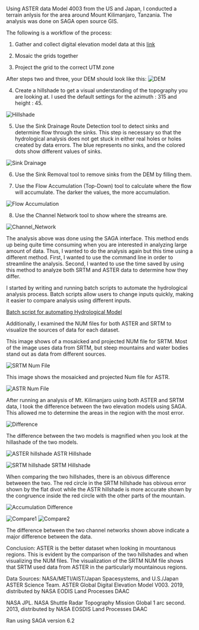 Using ASTER data Model 4003 from the US and Japan, I conducted a terrain anlysis for the area around Mount Kilimanjaro, Tanzania. The analysis was done on SAGA open source GIS.
 
 The following is a workflow of the process:

1. Gather and collect digital elevation model data at this [link]( https://search.earthdata.nasa.gov/)

2. Mosaic the grids together

3. Project the grid to the correct UTM zone

After steps two and three, your DEM should look like this:
![DEM](./DEM.PNG)

4. Create a hillshade to get a visual understanding of the topography you are looking at. I used the default settings for the azimuth : 315 and height : 45.

![Hillshade](./Analytical_hillshading2.PNG)

5. Use the Sink Drainage Route Detection tool to detect sinks and determine flow through the sinks. This step is necessary so that the hydrological analysis does not get stuck in either real holes or holes created by data errors. The blue represents no sinks, and the colored dots show different values of sinks.

![Sink Drainage](./Sink_Drainage_route.PNG)

6. Use the Sink Removal tool to remove sinks from the DEM by filling them.

7. Use the Flow Accumulation (Top-Down) tool to calculate where the flow will accumulate. The darker the values, the more accumulation.

![Flow Accumulation](./Flow_Accumulation.PNG)

8. Use the Channel Network tool to show where the streams are.

![Channel_Network](./Channel_network.PNG)

The analysis above was done using the SAGA interface. This method ends up being quite time consuming when you are interested in analyzing large amount of data. Thus, I wanted to do the analysis again but this time using a different method. First, I wanted to use the command line in order to streamline the analysis. Second, I wanted to use the time saved by using this method to analyze both SRTM and ASTER data to determine how they differ. 

I started by writing and running batch scripts to automate the hydrological analysis process. Batch scripts allow users to change inputs quickly, making it easier to compare analysis using different inputs. 

[Batch script for automating Hydrological Model](automating_hydrological_modeling.md)

Additionally, I examined the NUM files for both ASTER and SRTM to visualize the sources of data for each dataset.


This image shows of a mosaicked and projected NUM file for SRTM. Most of the image uses data from SRTM, but steep mountains and water bodies stand out as data from different sources. 

![SRTM Num File](./SRTM_Num_final.png)

This image shows the mosaicked and projected Num file for ASTR.

![ASTR Num File](./NUM_aster.png)

After running an analysis of Mt. Kilimanjaro using both ASTER and SRTM data, I took the difference between the two elevation models using SAGA. This allowed me to determine the areas in the region with the most error.

![Difference](./DEM_Diff_final.png)


The difference between the two models is magnified when you look at the hillashade of the two models.

![ASTER hillshade](./ASTER_hillshade_less_error.PNG) 
ASTR Hillshade

![SRTM hillshade](./SRTM_hillshade_less_accurate.PNG)
SRTM Hillshade

When comparing the two hillshades, there is an obivous difference betweeen the two. The red circle in the SRTM hillshade has obivous error shown by the flat divot while the ASTR hillshade is more accurate shown by the congruence inside the red circle with the other parts of the mountain.

![Accumulation Difference](./Accu_comp.PNG)

![Compare1](./Compare1.PNG)
![Compare2](./compare2.PNG)

The difference between the two channel networks shown above indicate a major difference between the data.




Conclusion: ASTER is the better dataset when looking in mountanous regions. This is evident by the comparison of the two hillshades and when visualizing the NUM files. The visualization of the SRTM NUM file shows that SRTM used data from ASTER in the particularly mountainous regions.


Data Sources: NASA/METI/AIST/Japan Spacesystems, and U.S./Japan ASTER Science Team. ASTER Global Digital Elevation Model V003. 2019, distributed by NASA EODIS Land Processes DAAC

NASA JPL. NASA Shuttle Radar Topography Mission Global 1 arc second. 2013, distributed by NASA EOSDIS Land Processes DAAC

Ran using SAGA version 6.2

